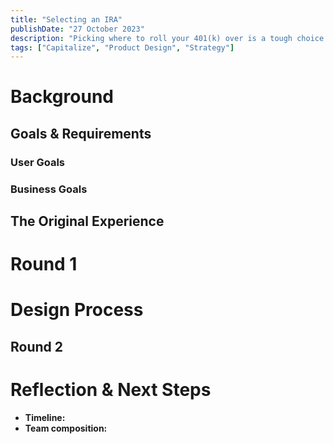 ```yaml
---
title: "Selecting an IRA"
publishDate: "27 October 2023"
description: "Picking where to roll your 401(k) over is a tough choice! We can present the options in a way to make the choice easy!"
tags: ["Capitalize", "Product Design", "Strategy"]
---
```



# Background

## Goals & Requirements

### User Goals
### Business Goals

## The Original Experience

# Round 1

# Design Process

## Round 2

# Reflection & Next Steps

- **Timeline:**
- **Team composition:**
